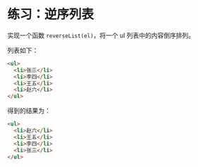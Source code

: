 # 练习：逆序列表

实现一个函数 `reverseList(el)`，将一个 ul 列表中的内容倒序排列。

列表如下：

```html
<ul>
  <li>张三</li>
  <li>李四</li>
  <li>王五</li>
  <li>赵六</li>
</ul>
```

得到的结果为：

```html
<ul>
  <li>赵六</li>
  <li>王五</li>
  <li>李四</li>
  <li>张三</li>
</ul>
```
